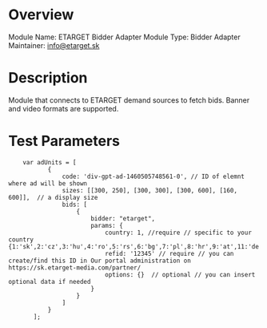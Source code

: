 # Overview

Module Name: ETARGET Bidder Adapter
Module Type: Bidder Adapter
Maintainer: info@etarget.sk

# Description

Module that connects to ETARGET demand sources to fetch bids.
Banner and video formats are supported.

# Test Parameters
```
    var adUnits = [
           {
               code: 'div-gpt-ad-1460505748561-0', // ID of elemnt where ad will be shown
               sizes: [[300, 250], [300, 300], [300, 600], [160, 600]],  // a display size
               bids: [
                   {
                       bidder: "etarget",
                       params: {
                           country: 1, //require // specific to your country {1:'sk',2:'cz',3:'hu',4:'ro',5:'rs',6:'bg',7:'pl',8:'hr',9:'at',11:'de',255:'en'}
                           refid: '12345' // require // you can create/find this ID in Our portal administration on https://sk.etarget-media.com/partner/
                           options: {}  // optional // you can insert optional data if needed
                       }
                   }
               ]
           }
       ];
```
